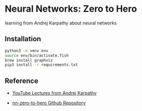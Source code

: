 # Neural Networks: Zero to Hero

learning from Andrej Karpathy about neural networks

## Installation

```bash
python3 -m venv env
source env/bin/activate.fish
brew install graphviz
pip3 install -r requirements.txt
```

## Reference

- [YouTube Lectures from Andrej Karpathy](https://www.youtube.com/playlist?list=PLAqhIrjkxbuWI23v9cThsA9GvCAUhRvKZ)

- [nn-zero-to-hero Github Repository](https://github.com/karpathy/nn-zero-to-hero)
